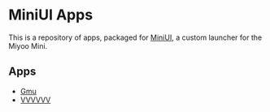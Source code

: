 # MiniUI Apps

This is a repository of apps, packaged for [MiniUI](https://github.com/shauninman/MiniUI),
a custom launcher for the Miyoo Mini.

## Apps

- [Gmu](Gmu.pak)
- [VVVVVV](VVVVVV.pak)
